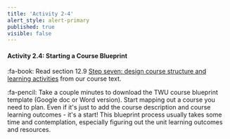 ```yaml
---
title: 'Activity 2-4'
alert_style: alert-primary
published: true
visible: false
---
```


#### Activity 2.4: Starting a Course Blueprint

:fa-book: Read section 12.9 [Step seven: design course structure and learning activities](https://pressbooks.bccampus.ca/teachinginadigitalagev2/chapter/pedagogical-roles-for-text-audio-and-video/) from our course text.

:fa-pencil: Take a couple minutes to download the TWU course blueprint template (Google doc or Word version).  Start mapping out a course you need to plan.  Even if it's just to add the course description and course learning outcomes - it's a start!  This blueprint process usually takes some time and contemplation, especially figuring out the unit learning outcomes and resources.
